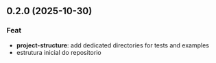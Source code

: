## 0.2.0 (2025-10-30)

### Feat

- **project-structure**: add dedicated directories for tests and examples
- estrutura inicial do repositorio

